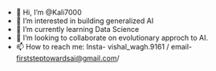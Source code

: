 - 👋 Hi, I’m @Kali7000
- 👀 I’m interested in building generalized AI
- 🌱 I’m currently learning Data Science
- 💞️ I’m looking to collaborate on evolutionary approch to AI.
- 📫 How to reach me: Insta- vishal_wagh.9161 / email- firststeptowardsai@gmail.com/



<!---
Kali7000/Kali7000 is a ✨ special ✨ repository because its `README.md` (this file) appears on your GitHub profile.
You can click the Preview link to take a look at your changes.
--->
